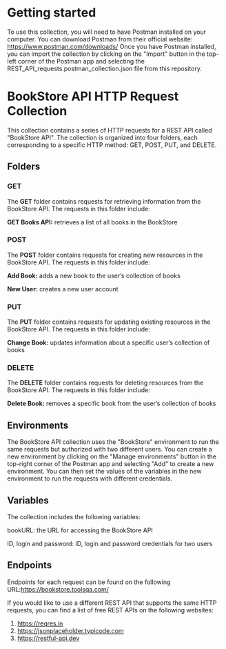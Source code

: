 # Getting started

To use this collection, you will need to have Postman installed on your computer. You can download Postman from their official website: https://www.postman.com/downloads/
Once you have Postman installed, you can import the collection by clicking on the "Import" button in the top-left corner of the Postman app and selecting the REST_API_requests.postman_collection.json file from this repository.

# BookStore API HTTP Request Collection

This collection contains a series of HTTP requests for a REST API called "BookStore API". The collection is organized into four folders, each corresponding to a specific HTTP method: GET, POST, PUT, and DELETE.

## Folders

### GET

The **GET** folder contains requests for retrieving information from the BookStore API. The requests in this folder include:

**GET Books API:** retrieves a list of all books in the BookStore

### POST

The **POST** folder contains requests for creating new resources in the BookStore API. The requests in this folder include:

**Add Book:** adds a new book to the user’s collection of books

**New User:** creates a new user account

### PUT

The **PUT** folder contains requests for updating existing resources in the BookStore API. The requests in this folder include:

**Change Book:** updates information about a specific user’s collection of books

### DELETE

The **DELETE** folder contains requests for deleting resources from the BookStore API. The requests in this folder include:

**Delete Book:** removes a specific book from the user’s collection of books

## Environments

The BookStore API collection uses the "BookStore" environment to run the same requests but authorized with two different users. You can create a new environment by clicking on the "Manage environments" button in the top-right corner of the Postman app and selecting "Add" to create a new environment. You can then set the values of the variables in the new environment to run the requests with different credentials.

## Variables

The collection includes the following variables:

bookURL: the URL for accessing the BookStore API

ID, login and password: ID, login and password credentials for two users

## Endpoints

Endpoints for each request can be found on the following URL:https://bookstore.toolsqa.com/

If you would like to use a different REST API that supports the same HTTP requests, you can find a list of free REST APIs on the following websites:
1.	https://reqres.in
2.	https://jsonplaceholder.typicode.com
3.	https://restful-api.dev
